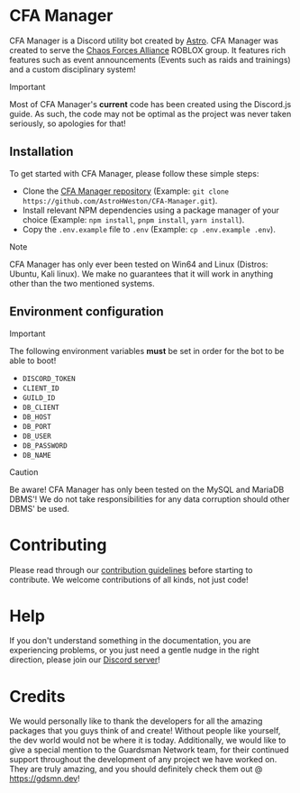 # CFA Manager
CFA Manager is a Discord utility bot created by [Astro](https://github.com/AstroHWeston). CFA Manager was created to serve the [Chaos Forces Alliance](https://www.roblox.com/communities/35039433/CFA-Chaos-Forces-Alliance) ROBLOX group. It features rich features such as event announcements (Events such as raids and trainings) and a custom disciplinary system!

> [!IMPORTANT]
> Most of CFA Manager's **current** code has been created using the Discord.js guide. As such, the code may not be optimal as the project was never taken seriously, so apologies for that!

## Installation
To get started with CFA Manager, please follow these simple steps:

- Clone the [CFA Manager repository](https://github.com/AstroHWeston/CFA-Manager.git) (Example: `git clone https://github.com/AstroHWeston/CFA-Manager.git`).
- Install relevant NPM dependencies using a package manager of your choice (Example: `npm install`, `pnpm install`, `yarn install`).
- Copy the `.env.example` file to `.env` (Example: `cp .env.example .env`).

> [!NOTE]
> CFA Manager has only ever been tested on Win64 and Linux (Distros: Ubuntu, Kali linux). We make no guarantees that it will work in anything other than the two mentioned systems.

## Environment configuration
> [!IMPORTANT]
> The following environment variables **must** be set in order for the bot to be able to boot!

- `DISCORD_TOKEN`
- `CLIENT_ID`
- `GUILD_ID`
- `DB_CLIENT`
- `DB_HOST`
- `DB_PORT`
- `DB_USER`
- `DB_PASSWORD`
- `DB_NAME`

> [!CAUTION]
> Be aware! CFA Manager has only been tested on the MySQL and MariaDB DBMS'! We do not take responsibilities for any data corruption should other DBMS' be used.

# Contributing
Please read through our [contribution guidelines](./CODE_OF_CONDUCT.md) before starting to contribute. We welcome contributions of all kinds, not just code!

# Help
If you don't understand something in the documentation, you are experiencing problems, or you just need a gentle nudge in the right direction, please join our [Discord server](https://discord.gg/C9cPJGz37N)!

# Credits
We would personally like to thank the developers for all the amazing packages that you guys think of and create! Without people like yourself, the dev world would not be where it is today.
Additionally, we would like to give a special mention to the Guardsman Network team, for their continued support throughout the development of any project we have worked on. They are truly amazing, and you should definitely check them out @ https://gdsmn.dev!
